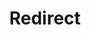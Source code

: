 ﻿---
layout: src/layouts/Redirect.astro
title: Redirect
redirect: https://yamldoc.liuyan.wang/docs/octopus-rest-api/octopus.server.exe-command-line/service
pubDate:  2023-01-01
navSearch: false
navSitemap: false
navMenu: false
---

